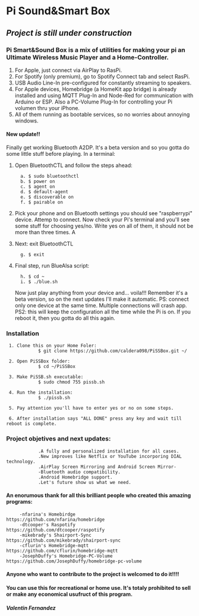 # Pi Sound&Smart Box

## *Project is still under construction* 

### Pi Smart&Sound Box is a mix of utilities for making your pi an Ultimate Wireless Music Player and a Home-Controller.

   1. For Apple, just connect via AirPlay to RasPi. 
   2. For Spotify (only premium), go to Spotify Connect tab and select RasPi. 
   3. USB Audio Line-In pre-configured for constantly streaming to speakers.
   4. For Apple devices, Homebridge (a HomeKit app bridge) is already installed and using MQTT Plug-In and Node-Red for communication            with Arduino or ESP. Also a PC-Volume Plug-In for controlling your Pi volumen thru your iPhone.
   5. All of them running as bootable services, so no worries about annoying windows.
   
	
#### New update!!

   Finally get working Bluetooth A2DP. It's a beta version and so you gotta do some little stuff before playing. In a terminal:
   1. Open BluetoothCTL and follow the steps ahead:
   
            a. $ sudo bluetoothctl
            b. $ power on
            c. $ agent on
            d. $ default-agent
            e. $ discoverable on
            f. $ pairable on 
  
   2. Pick your phone and on Bluetooth settings you should see "raspberrypi" device. Attemp to connect. Now check your Pi's terminal and        you'll see some stuff for choosing yes/no. Write yes on all of them, it should not be more than three times. A
   
   3. Next: exit BluetoothCTL
   
            g. $ exit
    
   4. Final step, run BlueAlsa script:
   
            h. $ cd ~
            i. $ ./blue.sh
            
      Now just play anything from your device and... voila!!!
      Remember it's a beta version, so on the next updates I'll make it automatic.
      PS: connect only one device at the same time. Multiple connections will crash app.
      PS2: this will keep the configuration all the time while the Pi is on. If you reboot it, then you gotta do all this again.
            
      

### Installation

     1. Clone this on your Home Foler:
                $ git clone https://github.com/caldera098/PiSSBox.git ~/
                
     2. Open PiSSBox folder:
                $ cd ~/PiSSBox
                
     3. Make PiSSB.sh executable:
                $ sudo chmod 755 pissb.sh
                
     4. Run the installation:
                $ ./pissb.sh
                
     5. Pay attention you'll have to enter yes or no on some steps.
     
     6. After installation says "ALL DONE" press any key and wait till reboot is complete.
     
   

### Project objetives and next updates:

                .A fully and personalized installation for all cases.
                .New improves like Netflix or YouTube incorporing DIAL technology.
                .AirPlay Screen Mirroring and Android Screen Mirror-
                -Bluetooth audio compatibility.
                .Android Homebridge support.
                .Let's future show us what we need.
                


#### An enorumous thank for all this brilliant people who created this amazing programs: ####

         -nfarina's Homebirdge               https://github.com/nfarina/homebridge 
         -dtcooper's Raspotify               https://github.com/dtcooper/raspotify  
         -mikebrady's Shairport-Sync         https://github.com/mikebrady/shairport-sync 
         -cflurin's Homebridge-mqtt          https://github.com/cflurin/homebridge-mqtt 
         -JosephDuffy's Homebridge-PC-Volume https://github.com/JosephDuffy/homebridge-pc-volume 
         
         
#### Anyone who want to contribute to the project is welcomed to do it!!!! 
#### You can use this for recreational or home use. It's totaly prohibited to sell or make any economical usufruct of this program.

##### Valentin Fernandez
